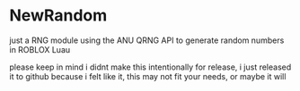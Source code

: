 # NewRandom
just a RNG module using the ANU QRNG API to generate random numbers in ROBLOX Luau

please keep in mind i didnt make this intentionally for release, i just released it to github because i felt like it, this may not fit your needs, or maybe it will
